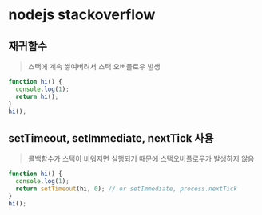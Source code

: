 # nodejs stackoverflow

## 재귀함수

> 스택에 계속 쌓여버려서 스택 오버플로우 발생

```js
function hi() {
  console.log(1);
  return hi();
}
hi();
```

## setTimeout, setImmediate, nextTick 사용

> 콜백함수가 스택이 비워지면 실행되기 때문에 스택오버플로우가 발생하지 않음

```js
function hi() {
  console.log(1);
  return setTimeout(hi, 0); // or setImmediate, process.nextTick
}
hi();
```
